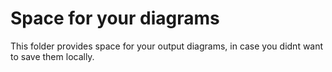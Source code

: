 # Space for your diagrams

This folder provides space for your output diagrams, in case you didnt want to save them locally.
